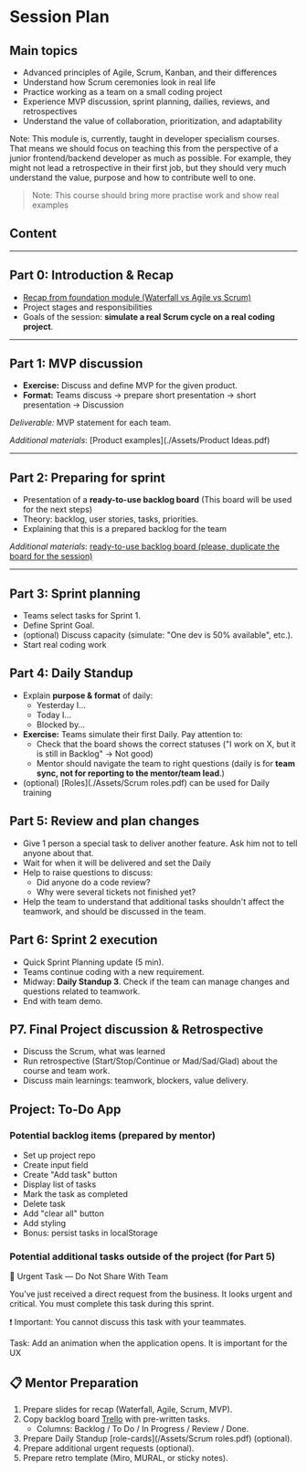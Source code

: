 # Session Plan

## Main topics

- Advanced principles of Agile, Scrum, Kanban, and their differences
- Understand how Scrum ceremonies look in real life
- Practice working as a team on a small coding project
- Experience MVP discussion, sprint planning, dailies, reviews, and retrospectives
- Understand the value of collaboration, prioritization, and adaptability

Note: This module is, currently, taught in developer specialism courses. That means we should focus on teaching this from the perspective of a junior frontend/backend developer as much as possible. For example, they might not lead a retrospective in their first job, but they should very much understand the value, purpose and how to contribute well to one.

> Note: This course should bring more practise work and show real examples

## Content

---

## Part 0: Introduction & Recap

- [Recap from foundation module (Waterfall vs Agile vs Scrum)](/courses/Foundation/team-processes-intro/week1/session-plan.md)
- Project stages and responsibilities
- Goals of the session: **simulate a real Scrum cycle on a real coding project**.

---

## Part 1: MVP discussion

- **Exercise:** Discuss and define MVP for the given product.
- **Format:** Teams discuss → prepare short presentation → short presentation → Discussion

_Deliverable:_ MVP statement for each team.

_Additional materials_: [Product examples](./Assets/Product Ideas.pdf)

---

## Part 2: Preparing for sprint

- Presentation of a **ready-to-use backlog board** (This board will be used for the next steps)
- Theory: backlog, user stories, tasks, priorities.
- Explaining that this is a prepared backlog for the team

_Additional materials_: [ready-to-use backlog board (please, duplicate the board for the session)](https://trello.com/invite/b/68da457cef3d6f31b033466a/ATTI8b56339f054a4b1dd749b33ae45de884F67F42C0/hyf-template)

---

## Part 3: Sprint planning

- Teams select tasks for Sprint 1.
- Define Sprint Goal.
- (optional) Discuss capacity (simulate: "One dev is 50% available", etc.).
- Start real coding work

## Part 4: Daily Standup

- Explain **purpose & format** of daily:
  - Yesterday I…
  - Today I…
  - Blocked by…
- **Exercise:** Teams simulate their first Daily. Pay attention to:
  - Check that the board shows the correct statuses ("I work on X, but it is still in Backlog" → Not good)
  - Mentor should navigate the team to right questions (daily is for **team sync, not for reporting to the mentor/team lead**.)
- (optional) [Roles](./Assets/Scrum roles.pdf) can be used for Daily training

## Part 5: Review and plan changes

- Give 1 person a special task to deliver another feature. Ask him not to tell anyone about that.
- Wait for when it will be delivered and set the Daily
- Help to raise questions to discuss:
  - Did anyone do a code review?
  - Why were several tickets not finished yet?
- Help the team to understand that additional tasks shouldn't affect the teamwork, and should be discussed in the team.

## Part 6: Sprint 2 execution

- Quick Sprint Planning update (5 min).
- Teams continue coding with a new requirement.
- Midway: **Daily Standup 3**. Check if the team can manage changes and questions related to teamwork.
- End with team demo.

## P7. Final Project discussion & Retrospective

- Discuss the Scrum, what was learned
- Run retrospective (Start/Stop/Continue or Mad/Sad/Glad) about the course and team work.
- Discuss main learnings: teamwork, blockers, value delivery.

## Project: To-Do App

### Potential backlog items (prepared by mentor)

- Set up project repo
- Create input field
- Create "Add task" button
- Display list of tasks
- Mark the task as completed
- Delete task
- Add "clear all" button
- Add styling
- Bonus: persist tasks in localStorage

### Potential additional tasks outside of the project (for Part 5)

🚨 Urgent Task — Do Not Share With Team

You’ve just received a direct request from the business.
It looks urgent and critical.
You must complete this task during this sprint.

❗ Important: You cannot discuss this task with your teammates.

Task: Add an animation when the application opens. It is important for the UX

## 📋 Mentor Preparation

1. Prepare slides for recap (Waterfall, Agile, Scrum, MVP).
2. Copy backlog board [Trello](https://trello.com/invite/b/68da457cef3d6f31b033466a/ATTI8b56339f054a4b1dd749b33ae45de884F67F42C0/hyf-template) with pre-written tasks.
   - Columns: Backlog / To Do / In Progress / Review / Done.
3. Prepare Daily Standup [role-cards](/Assets/Scrum roles.pdf) (optional).
4. Prepare additional urgent requests (optional).
5. Prepare retro template (Miro, MURAL, or sticky notes).
